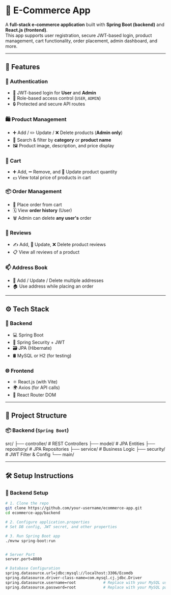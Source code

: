 # 🛒 E-Commerce App

A **full-stack e-commerce application** built with **Spring Boot (backend)** and **React.js (frontend)**.  
This app supports user registration, secure JWT-based login, product management, cart functionality, order placement, admin dashboard, and more.

---

## 🚀 Features

### 👤 Authentication
- 🔐 JWT-based login for **User** and **Admin**
- 🛂 Role-based access control (`USER`, `ADMIN`)
- 🔒 Protected and secure API routes

### 🛍️ Product Management
- ➕ Add / ✏️ Update / ❌ Delete products (**Admin only**)
- 🔎 Search & filter by **category** or **product name**
- 🖼️ Product image, description, and price display

### 🛒 Cart
- ➕ Add, ➖ Remove, and 🔁 Update product quantity
- 💵 View total price of products in cart

### 📦 Order Management
- 🧾 Place order from cart
- 🗓️ View **order history** (User)
- 🗑️ Admin can delete **any user's** order

### 📝 Reviews
- ✍️ Add, 📝 Update, ❌ Delete product reviews
- 📋 View all reviews of a product

### 📫 Address Book
- 📍 Add / Update / Delete multiple addresses
- 🏠 Use address while placing an order

---

## ⚙️ Tech Stack

### 🧠 Backend
- 💻 Spring Boot
- 🔐 Spring Security + JWT
- 🗃️ JPA (Hibernate)
- 🛢️ MySQL or H2 (for testing)

### 🌐 Frontend
- ⚛️ React.js (with Vite)
- 🌍 Axios (for API calls)
- 🧭 React Router DOM

---

## 📁 Project Structure

### 📦 Backend (`Spring Boot`)

src/
├── controller/ # REST Controllers
├── model/ # JPA Entities
├── repository/ # JPA Repositories
├── service/ # Business Logic
├── security/ # JWT Filter & Config
└── main/



---

## 🛠️ Setup Instructions

### 📌 Backend Setup

```bash
# 1. Clone the repo
git clone https://github.com/your-username/ecommerce-app.git
cd ecommerce-app/backend

# 2. Configure application.properties
# Set DB config, JWT secret, and other properties

# 3. Run Spring Boot app
./mvnw spring-boot:run


# Server Port
server.port=8080

# Database Configuration
spring.datasource.url=jdbc:mysql://localhost:3306/Ecomdb
spring.datasource.driver-class-name=com.mysql.cj.jdbc.Driver
spring.datasource.username=root            # Replace with your MySQL username
spring.datasource.password=root            # Replace with your MySQL password
